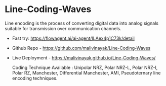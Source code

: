 # Line-Coding-Waves
Line encoding is the process of converting digital data into analog signals suitable for transmission over communication channels.
* Fast try: https://flowagent.ai/ai-agent/ILAex4p1C73k/detail
* Github Repo - https://github.com/malivinayak/Line-Coding-Waves
* Live Deployment - https://malivinayak.github.io/Line-Coding-Waves/

  Coding Technique Available : Unipolar NRZ, Polar NRZ-L, Polar NRZ-I, Polar RZ, Manchester, Differential Manchester, AMI, Pseudoternary line encoding techniques.
